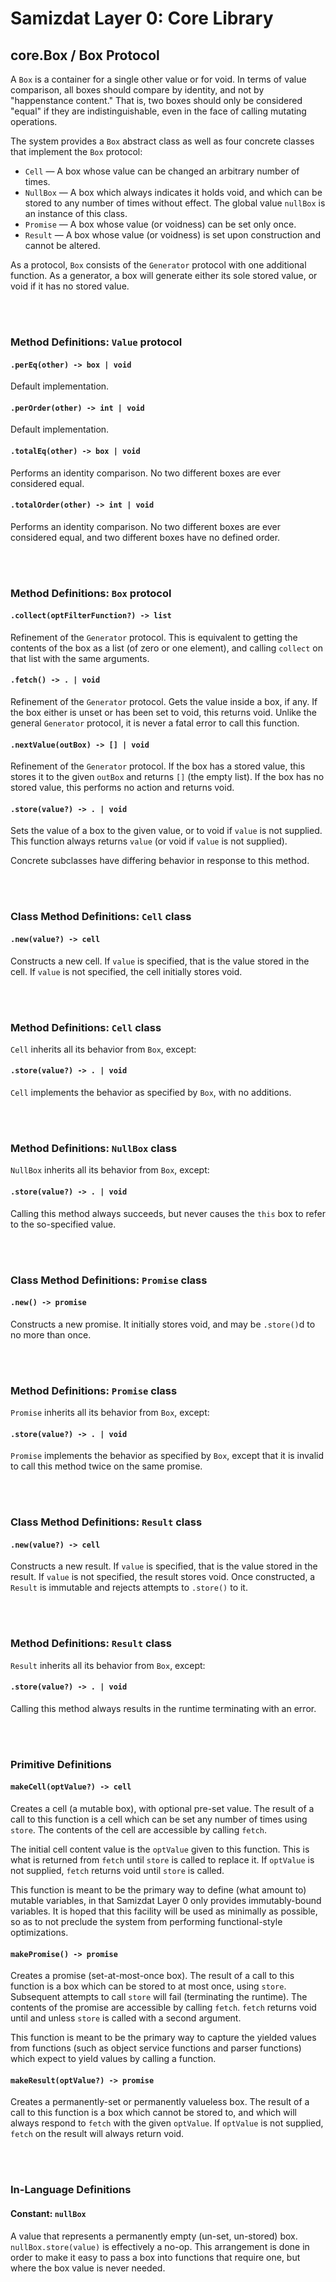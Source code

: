 Samizdat Layer 0: Core Library
==============================

core.Box / Box Protocol
-----------------------

A `Box` is a container for a single other value or for void.
In terms of value comparison, all boxes should compare by identity,
and not by "happenstance content." That is, two boxes should only be
considered "equal" if they are indistinguishable, even in the face of
calling mutating operations.

The system provides a `Box` abstract class as well as four concrete
classes that implement the `Box` protocol:

* `Cell` &mdash; A box whose value can be changed an arbitrary number
  of times.
* `NullBox` &mdash; A box which always indicates it holds void, and which can
  be stored to any number of times without effect. The global value `nullBox`
  is an instance of this class.
* `Promise` &mdash; A box whose value (or voidness) can be set only once.
* `Result` &mdash; A box whose value (or voidness) is set upon construction
  and cannot be altered.

As a protocol, `Box` consists of the `Generator` protocol with one additional
function. As a generator, a box will generate either its sole stored value,
or void if it has no stored value.


<br><br>
### Method Definitions: `Value` protocol

#### `.perEq(other) -> box | void`

Default implementation.

#### `.perOrder(other) -> int | void`

Default implementation.

#### `.totalEq(other) -> box | void`

Performs an identity comparison. No two different boxes are ever considered
equal.

#### `.totalOrder(other) -> int | void`

Performs an identity comparison. No two different boxes are ever considered
equal, and two different boxes have no defined order.


<br><br>
### Method Definitions: `Box` protocol

#### `.collect(optFilterFunction?) -> list`

Refinement of the `Generator` protocol. This is equivalent to getting the
contents of the box as a list (of zero or one element), and calling
`collect` on that list with the same arguments.

#### `.fetch() -> . | void`

Refinement of the `Generator` protocol. Gets the value inside a box, if any.
If the box either is unset or has been set to void, this returns void.
Unlike the general `Generator` protocol, it is never a fatal error to call
this function.

#### `.nextValue(outBox) -> [] | void`

Refinement of the `Generator` protocol. If the box has a stored value, this
stores it to the given `outBox` and returns `[]` (the empty list). If the
box has no stored value, this performs no action and returns void.

#### `.store(value?) -> . | void`

Sets the value of a box to the given value, or to void if `value` is
not supplied. This function always returns `value` (or void if `value` is
not supplied).

Concrete subclasses have differing behavior in response to this method.


<br><br>
### Class Method Definitions: `Cell` class

#### `.new(value?) -> cell`

Constructs a new cell. If `value` is specified, that is the value stored
in the cell. If `value` is not specified, the cell initially stores void.


<br><br>
### Method Definitions: `Cell` class

`Cell` inherits all its behavior from `Box`, except:

#### `.store(value?) -> . | void`

`Cell` implements the behavior as specified by `Box`, with no additions.


<br><br>
### Method Definitions: `NullBox` class

`NullBox` inherits all its behavior from `Box`, except:

#### `.store(value?) -> . | void`

Calling this method always succeeds, but never causes the `this` box to
refer to the so-specified value.


<br><br>
### Class Method Definitions: `Promise` class

#### `.new() -> promise`

Constructs a new promise. It initially stores void, and may be `.store()`d
to no more than once.


<br><br>
### Method Definitions: `Promise` class

`Promise` inherits all its behavior from `Box`, except:

#### `.store(value?) -> . | void`

`Promise` implements the behavior as specified by `Box`, except that
it is invalid to call this method twice on the same promise.


<br><br>
### Class Method Definitions: `Result` class

#### `.new(value?) -> cell`

Constructs a new result. If `value` is specified, that is the value stored
in the result. If `value` is not specified, the result stores void. Once
constructed, a `Result` is immutable and rejects attempts to `.store()` to it.


<br><br>
### Method Definitions: `Result` class

`Result` inherits all its behavior from `Box`, except:

#### `.store(value?) -> . | void`

Calling this method always results in the runtime terminating with an error.


<br><br>
### Primitive Definitions

#### `makeCell(optValue?) -> cell`

Creates a cell (a mutable box), with optional pre-set value. The result of
a call to this function is a cell which can be set any number of times using
`store`. The contents of the cell are accessible by calling `fetch`.

The initial cell content value is the `optValue` given to this function. This
is what is returned from `fetch` until `store` is called to replace it.
If `optValue` is not supplied, `fetch` returns void until `store` is called.

This function is meant to be the primary way to define (what amount to)
mutable variables, in that Samizdat Layer 0 only provides immutably-bound
variables. It is hoped that this facility will be used as minimally as
possible, so as to not preclude the system from performing functional-style
optimizations.

#### `makePromise() -> promise`

Creates a promise (set-at-most-once box). The result of a call to this
function is a box which can be stored to at most once, using `store`.
Subsequent attempts to call `store` will fail (terminating the runtime). The
contents of the promise are accessible by calling `fetch`. `fetch` returns
void until and unless `store` is called with a second argument.

This function is meant to be the primary way to capture the yielded values
from functions (such as object service functions and parser functions) which
expect to yield values by calling a function.

#### `makeResult(optValue?) -> promise`

Creates a permanently-set or permanently valueless box. The result of a call
to this function is a box which cannot be stored to, and which will always
respond to `fetch` with the given `optValue`. If `optValue` is not supplied,
`fetch` on the result will always return void.


<br><br>
### In-Language Definitions

#### Constant: `nullBox`

A value that represents a permanently empty (un-set, un-stored) box.
`nullBox.store(value)` is effectively a no-op. This arrangement is done in
order to make it easy to pass a box into functions that require one, but where
the box value is never needed.

